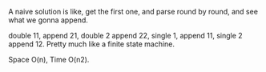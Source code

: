 
A naive solution is like, get the first one, and parse round by round, and see what we gonna append. 

double 11, append 21, double 2 append 22, single 1, append 11, single 2 append 12. 
Pretty much like a finite state machine. 

Space O(n), Time O(n2).     